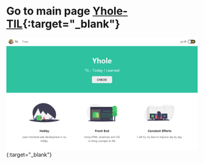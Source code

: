 # Go to main page [Yhole-TIL](https://yhole-til.netlify.app){:target="_blank"}

[![gotomainpage](static/img/mainpage.PNG)](https://yhole-til.netlify.app){:target="_blank"}
